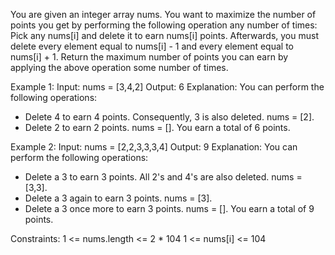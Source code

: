 You are given an integer array nums. You want to maximize the number of points you get by performing the following operation any number of times:
Pick any nums[i] and delete it to earn nums[i] points. Afterwards, you must delete every element equal to nums[i] - 1 and every element equal to nums[i] + 1.
Return the maximum number of points you can earn by applying the above operation some number of times.

Example 1:
Input: nums = [3,4,2]
Output: 6
Explanation: You can perform the following operations:

-   Delete 4 to earn 4 points. Consequently, 3 is also deleted. nums = [2].
-   Delete 2 to earn 2 points. nums = [].
    You earn a total of 6 points.

Example 2:
Input: nums = [2,2,3,3,3,4]
Output: 9
Explanation: You can perform the following operations:

-   Delete a 3 to earn 3 points. All 2's and 4's are also deleted. nums = [3,3].
-   Delete a 3 again to earn 3 points. nums = [3].
-   Delete a 3 once more to earn 3 points. nums = [].
    You earn a total of 9 points.

Constraints:
1 <= nums.length <= 2 \* 104
1 <= nums[i] <= 104
